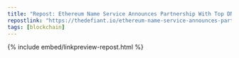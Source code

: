 ```yaml
---
title: "Repost: Ethereum Name Service Announces Partnership With Top DNS Provider GoDaddy - The Defiant"
repostlink: "https://thedefiant.io/ethereum-name-service-announces-partnership-with-top-dns-provider-godaddy"
tags: [blockchain]
---
```


{% include embed/linkpreview-repost.html %}
